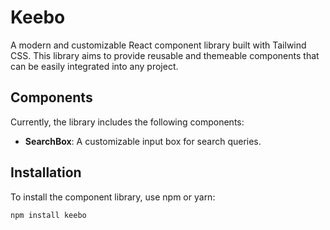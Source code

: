 # Keebo

A modern and customizable React component library built with Tailwind CSS. This library aims to provide reusable and themeable components that can be easily integrated into any project.

## Components

Currently, the library includes the following components:

- **SearchBox**: A customizable input box for search queries.

## Installation

To install the component library, use npm or yarn:

```bash
npm install keebo



